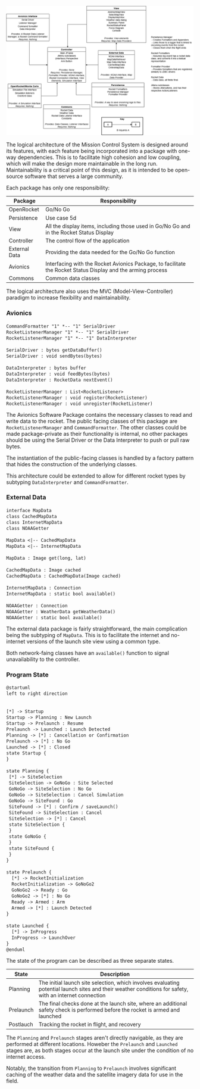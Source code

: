 ![Package Diagram](package_diagram.png)

The logical architecture of the Mission Control System is designed around its features, with each feature being incorporated into a package with one-way dependencies. This is to facilitate high cohesion and low coupling, which will make the design more maintainable in the long run. Maintainability is a critical point of this design, as it is intended to be open-source software that serves a large community.

Each package has only one responsibility:

| Package | Responsibility |
| ------- | -------------- |
| OpenRocket | Go/No Go    |
| Persistence | Use case 5d |
| View | All the display items, including those used in Go/No Go and in the Rocket Status Display |
| Controller | The control flow of the application |
| External Data | Providing the data needed for the Go/No Go function |
| Avionics | Interfacing with the Rocket Avionics Package, to facilitate the Rocket Status Display and the arming process |
| Commons | Common data classes|

The logical architecture also uses the MVC (Model-View-Controller) paradigm to increase flexibility and maintainability.

### Avionics

```plantuml
CommandFormatter "1" *-- "1" SerialDriver
RocketListenerManager "1" *-- "1" SerialDriver
RocketListenerManager "1" *-- "1" DataInterpreter 

SerialDriver : bytes getDataBuffer()
SerialDriver : void sendBytes(bytes)

DataInterpreter : bytes buffer
DataInterpreter : void feedBytes(bytes)
DataInterpreter : RocketData nextEvent()

RocketListenerManager : List<RocketListener>
RocketListenerManager : void register(RocketListener)
RocketListenerManager : void unregister(RocketListener)

```

The Avionics Software Package contains the necessary classes to read and write data to the rocket. The public facing classes of this package are `RocketListenerManager` and `CommandFormatter`. The other classes could be made package-private as their functionality is internal, no other packages should be using the Serial Driver or the Data Interpreter to push or pull raw bytes. 

The instantiation of the public-facing classes is handled by a factory pattern that hides the construction of the underlying classes. 

This architecture could be extended to allow for different rocket types by subtyping `DataInterpreter` and `CommandFormatter`.

### External Data

```plantuml
interface MapData
class CachedMapData
class InternetMapData
class NOAAGetter

MapData <|-- CachedMapData
MapData <|-- InternetMapData

MapData : Image get(long, lat)

CachedMapData : Image cached
CachedMapData : CachedMapData(Image cached)

InternetMapData : Connection
InternetMapData : static bool available()

NOAAGetter : Connection
NOAAGetter : WeatherData getWeatherData()
NOAAGetter : static bool available()
```

The external data package is fairly straightforward, the main complication being the subtyping of `MapData`. This is to facilitate the internet and no-internet versions of the launch site view using a common type.

Both network-faing classes have an `available()` function to signal unavailability to the controller.

### Program State

```plantuml
@startuml
left to right direction


[*] -> Startup
Startup -> Planning : New Launch
Startup -> Prelaunch : Resume
Prelaunch -> Launched : Launch Detected
Planning -> [*] : Cancellation or Confirmation
Prelaunch -> [*] : No Go
Launched -> [*] : Closed
state Startup {
}

state Planning {
 [*] -> SiteSelection
 SiteSelection -> GoNoGo : Site Selected
 GoNoGo -> SiteSelection : No Go
 GoNoGo -> SiteSelection : Cancel Simulation
 GoNoGo -> SiteFound : Go
 SiteFound -> [*] : Confirm / saveLaunch()
 SiteFound -> SiteSelection : Cancel 
 SiteSelection -> [*] : Cancel
 state SiteSelection {
 }
 state GoNoGo {
 }
 state SiteFound {
 }
}

state Prelaunch {
  [*] -> RocketInitialization
  RocketInitialization -> GoNoGo2
  GoNoGo2 -> Ready : Go
  GoNoGo2 -> [*] : No Go
  Ready -> Armed : Arm
  Armed -> [*] : Launch Detected
}

state Launched {
  [*] -> InProgress
  InProgress -> LaunchOver
}
@enduml
```

The state of the program can be described as three separate states. 

| State | Description |
| ----- | ----------- |
| Planning | The initial launch site selection, which involves evaluating potential launch sites and their weather conditions for safety, with an internet connection |
| Prelaunch | The final checks done at the launch site, where an additional safety check is performed before the rocket is armed and launched |
| Postlauch | Tracking the rocket in flight, and recovery |

The `Planning` and `Prelaunch` stages aren't directly navigable, as they are performed at different locations. Howeber the `Prelaunch` and `Launched` stages are, as both stages occur at the launch site under the condition of no internet access.

Notably, the transition from `Planning` to `Prelaunch` involves significant caching of the weather data and the satellite imagery data for use in the field.